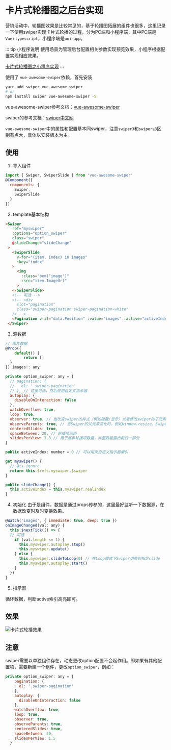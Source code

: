 # 卡片式轮播图之后台实现
营销活动中，轮播图效果是比较常见的，基于轮播图拓展的组件也很多，这里记录一下使用swiper实现卡片式轮播的过程，分为PC端和小程序端，其中PC端是```Vue```+```typescript```，小程序端是```uni-app```。

::: tip 小程序说明
使用场景为管理后台配置相关参数实现预览效果，小程序根据配置实现相应效果。

[卡片式轮播图之小程序实现](../uni/swiper.html)
:::

使用了 ```vue-awesome-swiper```依赖，首先安装
```bash
yarn add swiper vue-awesome-swiper
# or
npm install swiper vue-awesome-swiper -S
```

vue-awesome-swiper参考文档：[vue-awesome-swiper](https://npmjs.com/package/vue-awesome-swiper)

swiper的参考文档：[swiper中文网](https://www.swiper.com.cn/)

```vue-awesome-swiper```中的属性和配置基本同swiper，注意```swiper3```和```swiper≥3```区别有点大，具体以安装版本为主。

## 使用
1. 导入组件
```js
import { Swiper, SwiperSlide } from 'vue-awesome-swiper'
@Component({
  components: {
    Swiper,
    SwiperSlide
  }
})
```

2. template基本结构
```html
<Swiper
   ref="myswiper"
   :options="option_swiper"
   class="swiper"
   @slideChange="slideChange"
 >
   <SwiperSlide
     v-for="(item, index) in images"
     :key="index"
   >
     <img
       :class="bem('image')"
       :src="item.ImageUrl"
     >
   </SwiperSlide>
   <!-- 可选 -->
   <!-- <div
     slot="pagination"
     class="swiper-pagination swiper-pagination-white"
   /> -->
   <Pagination v-if="data.Position" :value="images" :active="activeIndex" />
 </Swiper>
```

3. 源数据
```js
// 图片数据
@Prop({
	default() {
  		return []
  }
}) images!: any

private option_swiper: any = {
  // pagination: {
  //   el: '.swiper-pagination'
  // }, // 这里可选，然后使用自定义指示器
  autoplay: {
    disableOnInteraction: false
  },
  watchOverflow: true,
  loop: true,
  observer: true, // 当改变swiper的样式（例如隐藏/显示）或者修改swiper的子元素时，自动初始化swiper
  observeParents: true, // 当Swiper的父元素变化时，例如window.resize，Swiper更新
  centeredSlides: true,
  spaceBetween: 20, // 轮播项间距
  slidesPerView: 1.3 // 用于展示轮播项数量，非整数能露出前后一部分
}

public activeIndex: number = 0 // 可以用来自定义指示器索引

get myswiper() {
  // @ts-ignore
  return this.$refs.myswiper.$swiper
}

public slideChange() {
  this.activeIndex = this.myswiper.realIndex
}

```

4. 初始化
由于是组件，数据是通过props传参的，这里最好监听一下数据源，在数据改变时及时变换效果。
```js
@Watch('images', { immediate: true, deep: true })
onImageChanged(val: any) {
  this.$nextTick(() => {
  // 可选
    if (val.length <= 1) {
      this.myswiper.autoplay.stop()
      this.myswiper.update()
    } else {
      this.myswiper.slideToLoop(0) // 在Loop模式下Swiper切换到指定slide
      this.myswiper.autoplay.start()
    }
  })
}
```

5. 指示器

循环数据，判断active索引高亮即可。

## 效果

![卡片式轮播效果](/img/swiper-1.png)

## 注意
swiper需要以单独组件存在，动态更改option配置不会起作用。即如果有其他配置项，需要新建一个组件，更改```option_swiper```，例如：
```js
private option_swiper: any = {
    pagination: {
      el: '.swiper-pagination'
    },
    autoplay: {
      disableOnInteraction: false
    },
    watchOverflow: true,
    loop: true,
    observer: true,
    observeParents: true,
    centeredSlides: true,
    spaceBetween: 20,
    slidesPerView: 1.5
  }
```